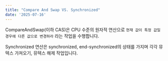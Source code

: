 ```yaml
---
title: "Compare And Swap VS. Synchronized"
date: '2025-07-16'
---
```


CompareAndSwap(이하 CAS)은 CPU 수준의 원자적 연산으로 `현재 값이 특정 값일 경우에 다른 값으로 변경하라` 라는 작업을 수행합니다. 





Synchronized 연산은 synchronized, end-synchronized의 상태를 가지며 각각 뮤텍스 가져오기, 뮤텍스 해제 작업입니다. 